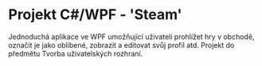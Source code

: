 # Projekt C#/WPF - 'Steam'
Jednoduchá aplikace ve WPF umožňující uživateli prohlížet hry v obchodě, označit je jako oblíbené, zobrazit a editovat svůj profil atd. Projekt do předmětu Tvorba uživatelských rozhraní.